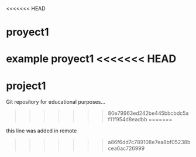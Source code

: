 <<<<<<< HEAD
# proyect1
example proyect1
<<<<<<< HEAD
=======
# project1
Git repository for educational purposes...
>>>>>>> 80e79963ed242be445bbcbdc5af11f954d8eadbb
=======

this line was added in remote 
>>>>>>> a86f6dd7c789108e7ea8bf05238bcea6ac726999
